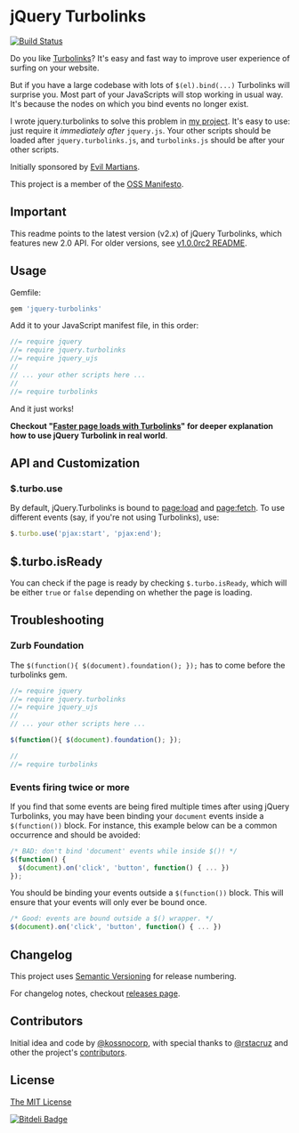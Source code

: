 # jQuery Turbolinks

[![Build Status](https://secure.travis-ci.org/kossnocorp/jquery.turbolinks.png?branch=master)](http://travis-ci.org/kossnocorp/jquery.turbolinks)

Do you like [Turbolinks](https://github.com/rails/turbolinks)? It's easy and fast way to improve user experience of surfing on your website.

But if you have a large codebase with lots of `$(el).bind(...)` Turbolinks will surprise you. Most part of your JavaScripts will stop working in usual way. It's because the nodes on which you bind events no longer exist.

I wrote jquery.turbolinks to solve this problem in [my project](http://amplifr.com). It's easy to use: just require it *immediately after* `jquery.js`. Your other scripts should be loaded after `jquery.turbolinks.js`, and `turbolinks.js` should be after your other scripts.

Initially sponsored by [Evil Martians](http://evilmartians.com/).

This project is a member of the [OSS Manifesto](http://ossmanifesto.org/).

## Important

This readme points to the latest version (v2.x) of jQuery Turbolinks, which 
features new 2.0 API. For older versions, see [v1.0.0rc2 README][oldreadme].

## Usage

Gemfile:

``` js
gem 'jquery-turbolinks'
```

Add it to your JavaScript manifest file, in this order:

``` js
//= require jquery
//= require jquery.turbolinks
//= require jquery_ujs
//
// ... your other scripts here ...
//
//= require turbolinks
```

And it just works!

**Checkout "[Faster page loads with Turbolinks](https://coderwall.com/p/ypzfdw)" for deeper explanation how to use jQuery Turbolink in real world**.

## API and Customization

### $.turbo.use

By default, jQuery.Turbolinks is bound to [page:load] and [page:fetch]. To use 
different events (say, if you're not using Turbolinks), use:

``` js
$.turbo.use('pjax:start', 'pjax:end');
```

## $.turbo.isReady

You can check if the page is ready by checking `$.turbo.isReady`, which will be 
either `true` or `false` depending on whether the page is loading.

## Troubleshooting

### Zurb Foundation

The `$(function(){ $(document).foundation(); });` has to come before the 
turbolinks gem.

``` js
//= require jquery
//= require jquery.turbolinks
//= require jquery_ujs
//
// ... your other scripts here ...

$(function(){ $(document).foundation(); });

//
//= require turbolinks
```

### Events firing twice or more

If you find that some events are being fired multiple times after using jQuery Turbolinks, you may have been binding your `document` events inside a `$(function())` block. For instance, this example below can be a common occurrence and should be avoided:

``` javascript
/* BAD: don't bind 'document' events while inside $()! */
$(function() {
  $(document).on('click', 'button', function() { ... })
});
```

You should be binding your events outside a `$(function())` block. This will ensure that your events will only ever be bound once.

``` javascript
/* Good: events are bound outside a $() wrapper. */
$(document).on('click', 'button', function() { ... })
```

## Changelog

This project uses [Semantic Versioning](http://semver.org/) for release numbering.

For changelog notes, checkout [releases page](https://github.com/kossnocorp/jquery.turbolinks/releases).

## Contributors

Initial idea and code by [@kossnocorp](http://koss.nocorp.me/), with special thanks to [@rstacruz](https://github.com/rstacruz) and other the project's [contributors](https://github.com/kossnocorp/jquery.turbolinks/graphs/contributors).

## License

[The MIT License](https://github.com/kossnocorp/jquery.turbolinks/blob/master/LICENSE.md)

[page:load]: https://github.com/rails/turbolinks/#events
[page:fetch]: https://github.com/rails/turbolinks/#events
[oldreadme]: https://github.com/kossnocorp/jquery.turbolinks/blob/v1.0.0.rc2/README.md


[![Bitdeli Badge](https://d2weczhvl823v0.cloudfront.net/kossnocorp/jquery.turbolinks/trend.png)](https://bitdeli.com/free "Bitdeli Badge")


